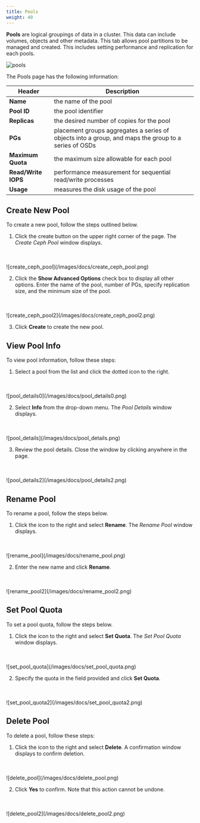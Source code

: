 ```yaml
---
title: Pools
weight: 40
---
```


**Pools** are logical groupings of data in a cluster. This data can include volumes, objects and other metadata. This tab allows pool partitions to be managed and created. This includes setting performance and replication for each pools.

![pools](/images/docs/pools.png)

The Pools page has the following information:

| Header            | Description                                                                                          |
|-------------------|------------------------------------------------------------------------------------------------------|
| **Name**            | the name of the pool                                                                                 |
| **Pool ID**         | the pool identifier                                                                                  |
| **Replicas**        | the desired number of copies for the pool                                                            |
| **PGs**             | placement groups aggregates a series of objects into a group, and maps the group to a series of OSDs |
| **Maximum Quota**   | the maximum size allowable for each pool                                                             |
| **Read/Write IOPS** | performance measurement for sequential read/write processes                                          |
| **Usage**           | measures the disk usage of the pool                                                                  |

## Create New Pool

To create a new pool, follow the steps outlined below.

1. Click the create button on the upper right corner of the page. The *Create Ceph Pool* window displays.
<br />
<br />
    ![create_ceph_pool](/images/docs/create_ceph_pool.png)

2. Click the **Show Advanced Options** check box to display all other options. Enter the name of the pool, number of PGs, specify replication size, and the minimum size of the pool.
<br />
<br />
    ![create_ceph_pool2](/images/docs/create_ceph_pool2.png)

3. Click **Create** to create the new pool.

## View Pool Info

To view pool information, follow these steps:

1. Select a pool from the list and click the dotted icon to the right.
<br />
<br />
    ![pool_details0](/images/docs/pool_details0.png)

2. Select **Info** from the drop-down menu. The *Pool Details* window displays.
<br />
<br />
    ![pool_details](/images/docs/pool_details.png)

3.  Review the pool details. Close the window by clicking anywhere in the page.
<br />
<br />
    ![pool_details2](/images/docs/pool_details2.png)

## Rename Pool

To rename a pool, follow the steps below.

1. Click the icon to the right and select **Rename**. The *Rename Pool* window displays.
<br />
<br />
    ![rename_pool](/images/docs/rename_pool.png)

2. Enter the new name and click **Rename**.
<br />
<br />
    ![rename_pool2](/images/docs/rename_pool2.png)

## Set Pool Quota

To set a pool quota, follow the steps below.

1. Click the icon to the right and select **Set Quota**. The *Set Pool Quota* window displays.
<br />
<br />
    ![set_pool_quota](/images/docs/set_pool_quota.png)

2. Specify the quota in the field provided and click **Set Quota**.
<br />
<br />
    ![set_pool_quota2](/images/docs/set_pool_quota2.png)

## Delete Pool

To delete a pool, follow these steps:

1. Click the icon to the right and select **Delete**. A confirmation window displays to confirm deletion.
<br />
<br />
    ![delete_pool](/images/docs/delete_pool.png)

2. Click **Yes** to confirm. Note that this action cannot be undone.
<br />
<br />
    ![delete_pool2](/images/docs/delete_pool2.png)

